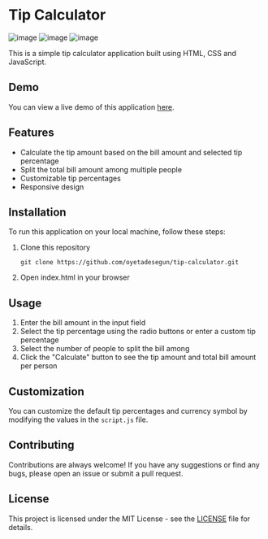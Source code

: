 

# Tip Calculator
![image](https://user-images.githubusercontent.com/21319815/233917679-494be9cd-7d4b-4fee-afbf-1332b21747b6.png)
![image](https://user-images.githubusercontent.com/21319815/233917813-71022730-b3cb-4757-9919-312efc81fa9f.png)
![image](https://user-images.githubusercontent.com/21319815/233917915-340a4729-880b-4c7f-99bd-f8ad26db41d8.png)


This is a simple tip calculator application built using HTML, CSS and JavaScript.

## Demo

You can view a live demo of this application [here](https://oyetadesegun.github.io/tip-calculator/).

## Features

- Calculate the tip amount based on the bill amount and selected tip percentage
- Split the total bill amount among multiple people
- Customizable tip percentages
- Responsive design

## Installation

To run this application on your local machine, follow these steps:

1. Clone this repository
   ```
   git clone https://github.com/oyetadesegun/tip-calculator.git
   ```
2. Open index.html in your browser

## Usage

1. Enter the bill amount in the input field
2. Select the tip percentage using the radio buttons or enter a custom tip percentage
3. Select the number of people to split the bill among
4. Click the "Calculate" button to see the tip amount and total bill amount per person

## Customization

You can customize the default tip percentages and currency symbol by modifying the values in the `script.js` file.

## Contributing

Contributions are always welcome! If you have any suggestions or find any bugs, please open an issue or submit a pull request.

## License

This project is licensed under the MIT License - see the [LICENSE](LICENSE) file for details.
